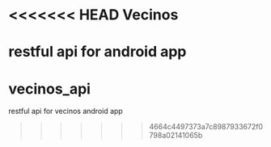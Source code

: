 
<<<<<<< HEAD
Vecinos
===========
restful api for android app
=======
# vecinos_api
restful api for vecinos android app
>>>>>>> 4664c4497373a7c8987933672f0798a02141065b
